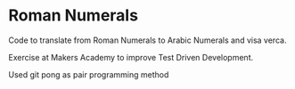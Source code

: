 Roman Numerals
==============

Code to translate from Roman Numerals to Arabic Numerals and visa verca.

Exercise at Makers Academy to improve Test Driven Development. 

Used git pong as pair programming method
